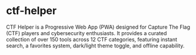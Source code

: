 # ctf-helper
CTF Helper is a Progressive Web App (PWA) designed for Capture The Flag (CTF) players and cybersecurity enthusiasts. It provides a curated collection of over 150 tools across 12 CTF categories, featuring instant search, a favorites system, dark/light theme toggle, and offline capability.
